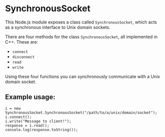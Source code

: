 # SynchronousSocket

This Node.js module exposes a class called `SynchronousSocket`, which
acts as a synchronous interface to Unix domain sockets.

There are four methods for the class `SynchronousSocket`, all
implemented in C++. These are:

- `connect`
- `disconnect`
- `read`
- `write`

Using these four functions you can synchronously communicate with a
Unix domain socket.

## Example usage:

```
i = new SynchronousSocket.SynchronousSocket("/path/to/a/unix/domain/socket");
i.connect();
i.write("Message to client!");
response = i.read();
console.log(response.toString());
```
